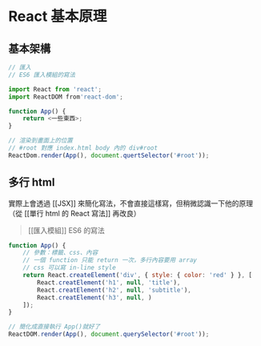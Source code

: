 # React 基本原理

## 基本架構
```js
// 匯入
// ES6 匯入模組的寫法

import React from 'react';
import ReactDOM from'react-dom';

function App() {
	return <一些東西>;
}

// 渲染到畫面上的位置
// #root 對應 index.html body 內的 div#root
ReactDom.render(App(), document.quertSelector('#root'));
```

## 多行 html
實際上會透過 [[JSX]] 來簡化寫法，不會直接這樣寫，但稍微認識一下他的原理
（從 [[單行 html 的 React 寫法]]	再改良）
>[[匯入模組]] ES6 的寫法
```js
function App() {
	// 參數：標籤、css、內容
	// 一個 function 只能 return 一次，多行內容要用 array 
	// css 可以寫 in-line style
	return React.createElement('div', { style: { color: 'red' } }, [
		React.creatElement('h1', null, 'title'),
		React.creatElement('h2', null, 'subtitle'),
		React.creatElement('h3', null, )
	]);
}

// 簡化成直接執行 App()就好了
ReactDOM.render(App(), document.querySelector('#root'));
```
